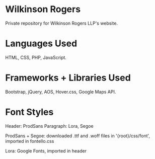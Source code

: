 # Wilkinson Rogers
Private repository for Wilkinson Rogers LLP's website.

# Languages Used
HTML, CSS, PHP, JavaScript.

# Frameworks + Libraries Used
Bootstrap, jQuery, AOS, Hover.css, Google Maps API.

# Font Styles
Header: ProdSans
Paragraph: Lora, Segoe

ProdSans + Segoe: downloaded .ttf and .woff files in '{root}/css/font', imported in fontello.css

Lora: Google Fonts, imported in header
